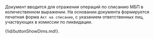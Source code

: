 ﻿Документ вводится для отражения операций по списанию МБП в количественном выражении. На основании документа формируется печатная форма `Акт на списание`, с указанием ответственных лиц, участвующих в комиссии по ликвидации.

{!id/buttonShowDims.md!}.
